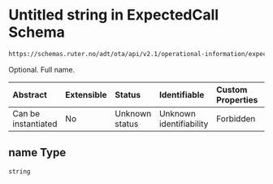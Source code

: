 # Untitled string in ExpectedCall Schema

```txt
https://schemas.ruter.no/adt/ota/api/v2.1/operational-information/expected-call.json#/definitions/tariffZoneInfo/properties/name
```

Optional. Full name.

| Abstract            | Extensible | Status         | Identifiable            | Custom Properties | Additional Properties | Access Restrictions | Defined In                                                                                            |
| :------------------ | :--------- | :------------- | :---------------------- | :---------------- | :-------------------- | :------------------ | :---------------------------------------------------------------------------------------------------- |
| Can be instantiated | No         | Unknown status | Unknown identifiability | Forbidden         | Allowed               | none                | [expected-call.json*](../../schema/operational-information/expected-call.json "open original schema") |

## name Type

`string`
